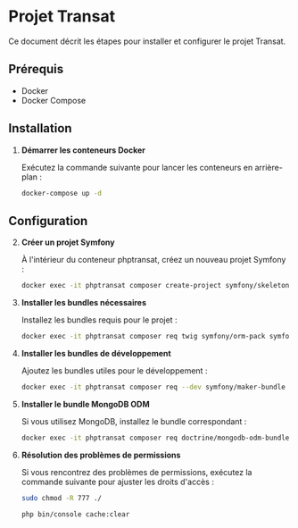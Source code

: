 # Projet Transat

Ce document décrit les étapes pour installer et configurer le projet Transat.

## Prérequis

- Docker
- Docker Compose

## Installation

1. **Démarrer les conteneurs Docker**

   Exécutez la commande suivante pour lancer les conteneurs en arrière-plan :

   ```bash
   docker-compose up -d
## Configuration
2. **Créer un projet Symfony**

   À l'intérieur du conteneur phptransat, créez un nouveau projet Symfony :
   ```bash
   docker exec -it phptransat composer create-project symfony/skeleton ./
   ```

3. **Installer les bundles nécessaires**

    Installez les bundles requis pour le projet :

    ```bash
    docker exec -it phptransat composer req twig symfony/orm-pack symfony/asset symfony/serializer symfony/security-bundle
    ```

4. **Installer les bundles de développement**

    Ajoutez les bundles utiles pour le développement :

    ```bash
    docker exec -it phptransat composer req --dev symfony/maker-bundle doctrine/doctrine-fixtures-bundle symfony/profiler-pack
    ```

5. **Installer le bundle MongoDB ODM**

    Si vous utilisez MongoDB, installez le bundle correspondant :

    ```bash
    docker exec -it phptransat composer req doctrine/mongodb-odm-bundle
    ```

6. **Résolution des problèmes de permissions**

    Si vous rencontrez des problèmes de permissions, exécutez la commande suivante pour ajuster les droits d'accès :

    ```bash
    sudo chmod -R 777 ./
    ```

    ```bash
    php bin/console cache:clear
    ```